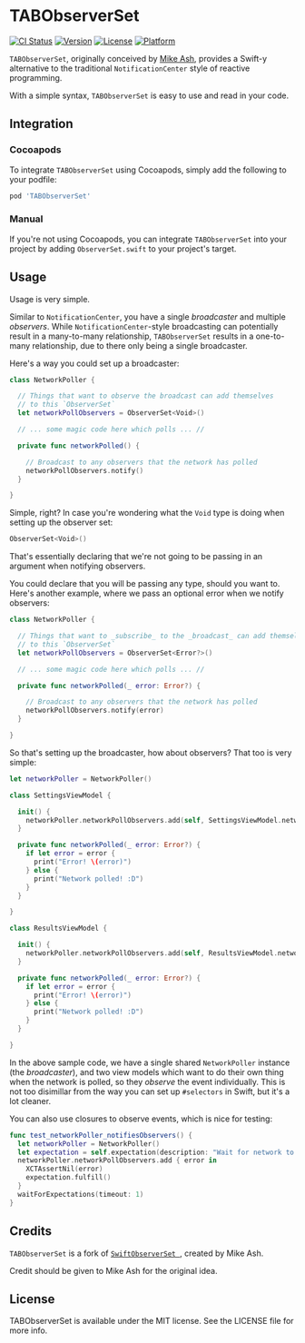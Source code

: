 # TABObserverSet

[![CI Status](http://img.shields.io/travis/theappbusiness/TABObserverSet.svg?style=flat)](https://travis-ci.org/theappbusiness/TABObserverSet)
[![Version](https://img.shields.io/cocoapods/v/TABObserverSet.svg?style=flat)](http://cocoapods.org/pods/TABObserverSet)
[![License](https://img.shields.io/cocoapods/l/TABObserverSet.svg?style=flat)](http://cocoapods.org/pods/TABObserverSet)
[![Platform](https://img.shields.io/cocoapods/p/TABObserverSet.svg?style=flat)](http://cocoapods.org/pods/TABObserverSet)

`TABObserverSet`, originally conceived by [Mike Ash](https://github.com/mikeash/SwiftObserverSet), provides a Swift-y alternative to the traditional `NotificationCenter` style of reactive programming.

With a simple syntax, `TABObserverSet` is easy to use and read in your code.

## Integration

### Cocoapods

To integrate `TABObserverSet` using Cocoapods, simply add the following to your podfile:

```ruby
pod 'TABObserverSet'
```

### Manual

If you're not using Cocoapods, you can integrate `TABObserverSet` into your project by adding `ObserverSet.swift` to your project's target.

## Usage

Usage is very simple.

Similar to `NotificationCenter`, you have a single _broadcaster_ and multiple _observers_. While `NotificationCenter`-style broadcasting can potentially result in a many-to-many relationship, `TABObserverSet` results in a one-to-many relationship, due to there only being a single broadcaster.

Here's a way you could set up a broadcaster:

```swift
class NetworkPoller {

  // Things that want to observe the broadcast can add themselves
  // to this `ObserverSet`
  let networkPollObservers = ObserverSet<Void>()

  // ... some magic code here which polls ... //

  private func networkPolled() {

    // Broadcast to any observers that the network has polled
    networkPollObservers.notify()
  }

}
```

Simple, right? In case you're wondering what the `Void` type is doing when setting up the observer set:

```swift
ObserverSet<Void>()
```

That's essentially declaring that we're not going to be passing in an argument when notifying observers.

You could declare that you will be passing any type, should you want to. Here's another example, where we pass an optional error when we notify observers:

```swift
class NetworkPoller {

  // Things that want to _subscribe_ to the _broadcast_ can add themselves
  // to this `ObserverSet`
  let networkPollObservers = ObserverSet<Error?>()

  // ... some magic code here which polls ... //

  private func networkPolled(_ error: Error?) {

    // Broadcast to any observers that the network has polled
    networkPollObservers.notify(error)
  }

}
```

So that's setting up the broadcaster, how about observers? That too is very simple:

```swift
let networkPoller = NetworkPoller()

class SettingsViewModel {

  init() {
    networkPoller.networkPollObservers.add(self, SettingsViewModel.networkPolled)
  }

  private func networkPolled(_ error: Error?) {
    if let error = error {
      print("Error! \(error)")
    } else {
      print("Network polled! :D")
    }
  }

}

class ResultsViewModel {

  init() {
    networkPoller.networkPollObservers.add(self, ResultsViewModel.networkPolled)
  }

  private func networkPolled(_ error: Error?) {
    if let error = error {
      print("Error! \(error)")
    } else {
      print("Network polled! :D")
    }
  }

}
```

In the above sample code, we have a single shared `NetworkPoller` instance (the _broadcaster_),
and two view models which want to do their own thing when the network is polled, so they _observe_ the event individually. This is not too disimillar from the way you can set up `#selectors` in Swift, but it's a lot cleaner.

You can also use closures to observe events, which is nice for testing:

```swift
func test_networkPoller_notifiesObservers() {
  let networkPoller = NetworkPoller()
  let expectation = self.expectation(description: "Wait for network to poll")
  networkPoller.networkPollObservers.add { error in
    XCTAssertNil(error)
    expectation.fulfill()
  }
  waitForExpectations(timeout: 1)
}
```

## Credits

`TABObserverSet` is a fork of [`SwiftObserverSet `](https://github.com/mikeash/SwiftObserverSet), created by Mike Ash.

Credit should be given to Mike Ash for the original idea.

## License

TABObserverSet is available under the MIT license. See the LICENSE file for more info.

